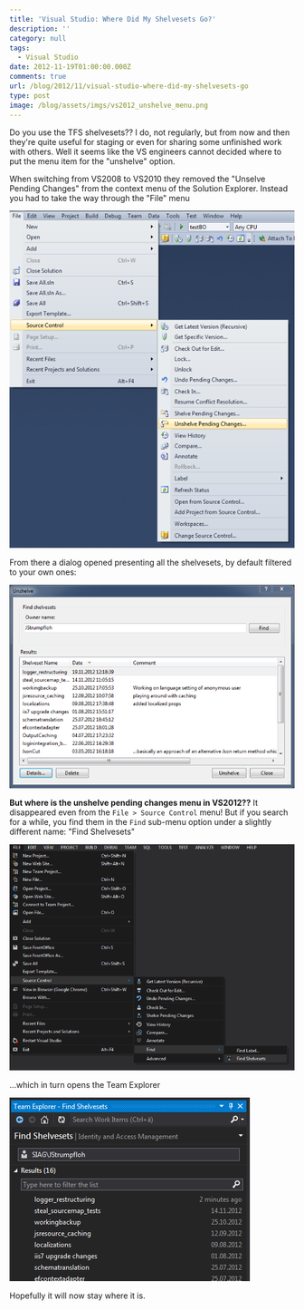 ```yaml
---
title: 'Visual Studio: Where Did My Shelvesets Go?'
description: ''
category: null
tags:
  - Visual Studio
date: 2012-11-19T01:00:00.000Z
comments: true
url: /blog/2012/11/visual-studio-where-did-my-shelvesets-go
type: post
image: /blog/assets/imgs/vs2012_unshelve_menu.png
---
```



Do you use the TFS shelvesets?? I do, not regularly, but from now and then they're quite useful for staging or even for sharing some unfinished work with others. Well it seems like the VS engineers cannot decided where to put the menu item for the "unshelve" option.

When switching from VS2008 to VS2010 they removed the "Unselve Pending Changes" from the context menu of the Solution Explorer. Instead you had to take the way through the "File" menu

![](/blog/assets/imgs/vs2010_unshelve_menu.png)

From there a dialog opened presenting all the shelvesets, by default filtered to your own ones:

![](/blog/assets/imgs/vs2010_unshelve_view.png)

**But where is the unshelve pending changes menu in VS2012??** It disappeared even from the `File > Source Control` menu! But if you search for a while, you find them in the `Find` sub-menu option under a slightly different name: "Find Shelvesets"

![](/blog/assets/imgs/vs2012_unshelve_menu.png)

...which in turn opens the Team Explorer

![](/blog/assets/imgs/vs2012_unshelve_view.png)

Hopefully it will now stay where it is.
